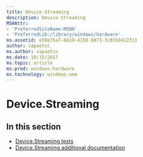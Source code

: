 ```yaml
---
title: Device.Streaming
description: Device.Streaming
MSHAttr:
- 'PreferredSiteName:MSDN'
- 'PreferredLib:/library/windows/hardware'
ms.assetid: e58e76a7-6b19-4158-8d73-3c8558412f13
author: sapaetsc
ms.author: sapaetsc
ms.date: 10/15/2017
ms.topic: article
ms.prod: windows-hardware
ms.technology: windows-oem
---
```


# Device.Streaming


## <span id="in_this_section"></span>In this section


-   [Device.Streaming tests](device-streaming-tests.md)
-   [Device.Streaming additional documentation](device-streaming-additional-documentation.md)

 

 






